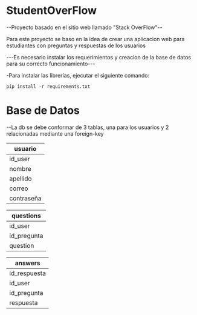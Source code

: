 # StudentOverFlow

--Proyecto basado en el sitio web llamado "Stack OverFlow"--

Para este proyecto se baso en la idea de crear una aplicacion web para estudiantes con preguntas y respuestas de los usuarios

---Es necesario instalar los requerimientos y creacion de la base de datos para su correcto funcionamiento---

-Para instalar las librerías, ejecutar el siguiente comando:

    pip install -r requirements.txt

# Base de Datos
--La db se debe conformar de 3 tablas, una para los usuarios y 2 relacionadas mediante una foreign-key

|      usuario       |      
|--------------------|      
|id_user   |SerialKey|      
|nombre    |         |      
|apellido  |         |      
|correo    |         |      
|contraseña|         |


|       questions      |
|----------------------|
|id_user    |ForeignKey|
|id_pregunta|SerialKey |
|question   |          |


|        answers        |
|-----------------------|
|id_respuesta|SerialKey |
|id_user     |ForeignKey|
|id_pregunta |ForeignKey|
|respuesta   |          |